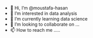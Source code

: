 - 👋 Hi, I’m @moustafa-hasan
- 👀 I’m interested in data analysis
- 🌱 I’m currently learning data science
- 💞️ I’m looking to collaborate on ...
- 📫 How to reach me .....

<!---
moustafa-hasan/moustafa-hasan is a ✨ special ✨ repository because its `README.md` (this file) appears on your GitHub profile.
You can click the Preview link to take a look at your changes.
--->
